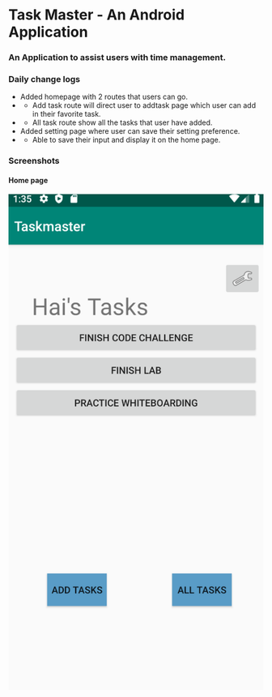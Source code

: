 # Task Master - An Android Application
### An Application to assist users with time management.

### Daily change logs
* Added homepage with 2 routes that users can go.
* * Add task route will direct user to addtask page which user can add in their favorite task.
* * All task route show all the tasks that user have added.
* Added setting page where user can save their setting preference.
* * Able to save their input and display it on the home page.



### Screenshots
#### Home page
![](/assets/homeSS002.png)

